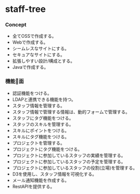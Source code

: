 # staff-tree

### Concept
- 全てOSSで作成する。
- Webで作成する。
- シームレスなサイトにする。
- セキュアなサイトにする。
- 拡張しやすい設計/構成とする。
- Javaで作成する。

### 機能面
- 認証機能をつける。
- LDAPと連携できる機能を持つ。
- スタッフ情報を管理する。
- スタッフ情報で管理する情報は、動的フォームで管理する。
- スタッフにタグ機能をつける。
- スタッフのスキルを管理する。
- スキルにポイントをつける。
- スキルにタグ機能をつける。
- プロジェクトを管理する。
- プロジェクトにタグ機能をつける。
- プロジェクトに参加しているスタッフの実績を管理する。
- プロジェクトに参加しているスタッフの予定を管理する。
- プロジェクトに参加しているスタッフの役割(立場)を管理する。
- D3を使用し、スタッフ情報を可視化する。
- メール通知機能を作成する。
- RestAPIを提供する。
